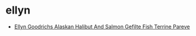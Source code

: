 # ellyn

 * [Ellyn Goodrichs Alaskan Halibut And Salmon Gefilte Fish Terrine Pareve](../../index/e/ellyn-goodrichs-alaskan-halibut-and-salmon-gefilte-fish-terrine-pareve-102011.json)
